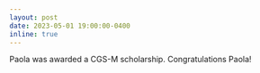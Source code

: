 ```yaml
---
layout: post
date: 2023-05-01 19:00:00-0400
inline: true
---
```


Paola was awarded a CGS-M scholarship. Congratulations Paola!
